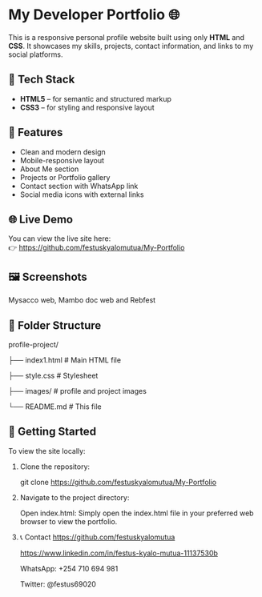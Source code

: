 # My Developer Portfolio 🌐

This is a responsive personal profile website built using only **HTML** and **CSS**. It showcases my skills, projects, contact information, and links to my social platforms.

## 🔧 Tech Stack

- **HTML5** – for semantic and structured markup
- **CSS3** – for styling and responsive layout

## 📂 Features

- Clean and modern design
- Mobile-responsive layout
- About Me section
- Projects or Portfolio gallery
- Contact section with WhatsApp link
- Social media icons with external links

## 🌐 Live Demo

You can view the live site here:  
👉 https://github.com/festuskyalomutua/My-Portfolio

## 🖼️ Screenshots

Mysacco web, Mambo doc web and Rebfest

## 📁 Folder Structure

profile-project/


├── index1.html # Main HTML file

├── style.css # Stylesheet

├── images/ # profile and project images

└── README.md # This file


## 🚀 Getting Started

To view the site locally:

1. Clone the repository:

   git clone https://github.com/festuskyalomutua/My-Portfolio
   
2. Navigate to the project directory:


   Open index.html: Simply open the index.html file in your preferred web browser to view the portfolio.

3. 📞 Contact
   https://github.com/festuskyalomutua

   https://www.linkedin.com/in/festus-kyalo-mutua-11137530b

   WhatsApp: +254 710 694 981

   Twitter: @festus69020
